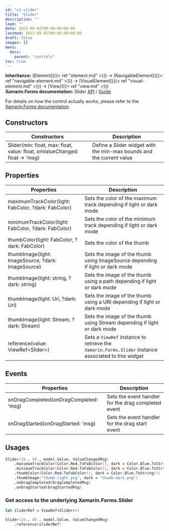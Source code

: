 ```yaml
---
id: "v2-slider"
title: "Slider"
description: ""
lead: ""
date: 2022-09-02T00:00:00+00:00
lastmod: 2022-09-02T00:00:00+00:00
draft: false
images: []
menu:
  docs:
    parent: "controls"
toc: true
---
```


**Inheritance:** [Element]({{< ref "element.md" >}}) -> [NavigableElement]({{< ref "navigable-element.md" >}}) -> [VisualElement]({{< ref "visual-element.md" >}}) -> [View]({{< ref "view.md" >}})  
**Xamarin.Forms documentation:** Slider [API](https://docs.microsoft.com/en-us/dotnet/api/xamarin.forms.slider) / [Guide](https://docs.microsoft.com/en-us/xamarin/xamarin-forms/user-interface/slider)

For details on how the control actually works, please refer to the [Xamarin.Forms documentation](https://docs.microsoft.com/en-us/xamarin/xamarin-forms/user-interface/slider).

## Constructors

| Constructors | Description |
|--|--|
| Slider(min: float, max: float, value: float, onValueChanged: float -> 'msg) | Define a Slider widget with the min-max bounds and the current value |

## Properties

| Properties | Description |
|--|--|
| maximumTrackColor(light: FabColor, ?dark: FabColor) | Sets the color of the maximum track depending if light or dark mode |
| minimumTrackColor(light: FabColor, ?dark: FabColor) | Sets the color of the minimum track depending if light or dark mode |
| thumbColor(light: FabColor, ?dark: FabColor) | Sets the color of the thumb |
| thumbImage(light: ImageSource, ?dark: ImageSource) | Sets the image of the thumb using ImageSource depending if light or dark mode |
| thumbImage(light: string, ?dark: string) | Sets the image of the thumb using a path depending if light or dark mode |
| thumbImage(light: Uri, ?dark: Uri) | Sets the image of the thumb using a URI depending if light or dark mode |
| thumbImage(light: Stream, ?dark: Stream) | Sets the image of the thumb using Stream depending if light or dark mode |
| reference(value: ViewRef&lt;Slider&gt;) | Sets a `ViewRef` instance to retrieve the `Xamarin.Forms.Slider` instance associated to this widget |

## Events

| Properties | Description |
|--|--|
| onDragCompleted(onDragCompleted: 'msg) | Sets the event handler for the drag completed event |
| onDragStarted(onDragStarted: 'msg) | Sets the event handler for the drag start event |

## Usages

```fs
Slider(20., 80., model.Value, ValueChangedMsg)
    .maximumTrackColor(Color.Red.ToFabColor(), dark = Color.Blue.ToString()) 
    .minimumTrackColor(Color.Red.ToFabColor(), dark = Color.Blue.ToString())  
    .thumbColor(Color.Red.ToFabColor(), dark = Color.Blue.ToString())  
    .thumbImage("thumb-light.png", dark = "thumb-dark.png")
    .onDragCompleted(DragCompletedMsg) 
    .onDragStarted(DragStartedMsg) 
```

### Get access to the underlying Xamarin.Forms.Slider

```fs
let sliderRef = ViewRef<Slider>()

Slider(20., 80., model.Value, ValueChangedMsg)
    .reference(sliderRef) 
```
